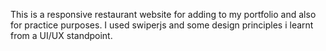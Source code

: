 This is a responsive restaurant website for adding to my portfolio and also for practice purposes. I used swiperjs and some design principles i learnt from a UI/UX standpoint.

